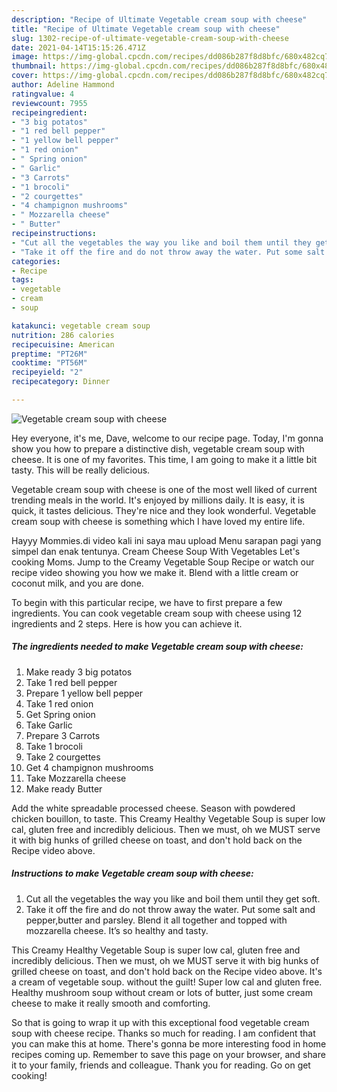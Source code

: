 ```yaml
---
description: "Recipe of Ultimate Vegetable cream soup with cheese"
title: "Recipe of Ultimate Vegetable cream soup with cheese"
slug: 1302-recipe-of-ultimate-vegetable-cream-soup-with-cheese
date: 2021-04-14T15:15:26.471Z
image: https://img-global.cpcdn.com/recipes/dd086b287f8d8bfc/680x482cq70/vegetable-cream-soup-with-cheese-recipe-main-photo.jpg
thumbnail: https://img-global.cpcdn.com/recipes/dd086b287f8d8bfc/680x482cq70/vegetable-cream-soup-with-cheese-recipe-main-photo.jpg
cover: https://img-global.cpcdn.com/recipes/dd086b287f8d8bfc/680x482cq70/vegetable-cream-soup-with-cheese-recipe-main-photo.jpg
author: Adeline Hammond
ratingvalue: 4
reviewcount: 7955
recipeingredient:
- "3 big potatos"
- "1 red bell pepper"
- "1 yellow bell pepper"
- "1 red onion"
- " Spring onion"
- " Garlic"
- "3 Carrots"
- "1 brocoli"
- "2 courgettes"
- "4 champignon mushrooms"
- " Mozzarella cheese"
- " Butter"
recipeinstructions:
- "Cut all the vegetables the way you like and boil them until they get soft."
- "Take it off the fire and do not throw away the water. Put some salt and pepper,butter and parsley. Blend it all together and topped with mozzarella cheese. It’s so healthy and tasty."
categories:
- Recipe
tags:
- vegetable
- cream
- soup

katakunci: vegetable cream soup 
nutrition: 286 calories
recipecuisine: American
preptime: "PT26M"
cooktime: "PT56M"
recipeyield: "2"
recipecategory: Dinner

---
```



![Vegetable cream soup with cheese](https://img-global.cpcdn.com/recipes/dd086b287f8d8bfc/680x482cq70/vegetable-cream-soup-with-cheese-recipe-main-photo.jpg)

Hey everyone, it's me, Dave, welcome to our recipe page. Today, I'm gonna show you how to prepare a distinctive dish, vegetable cream soup with cheese. It is one of my favorites. This time, I am going to make it a little bit tasty. This will be really delicious.

Vegetable cream soup with cheese is one of the most well liked of current trending meals in the world. It's enjoyed by millions daily. It is easy, it is quick, it tastes delicious. They're nice and they look wonderful. Vegetable cream soup with cheese is something which I have loved my entire life.

Hayyy Mommies.di video kali ini saya mau upload Menu sarapan pagi yang simpel dan enak tentunya. Cream Cheese Soup With Vegetables Let&#39;s cooking Moms. Jump to the Creamy Vegetable Soup Recipe or watch our recipe video showing you how we make it. Blend with a little cream or coconut milk, and you are done.


To begin with this particular recipe, we have to first prepare a few ingredients. You can cook vegetable cream soup with cheese using 12 ingredients and 2 steps. Here is how you can achieve it.

<!--inarticleads1-->

##### The ingredients needed to make Vegetable cream soup with cheese:

1. Make ready 3 big potatos
1. Take 1 red bell pepper
1. Prepare 1 yellow bell pepper
1. Take 1 red onion
1. Get  Spring onion
1. Take  Garlic
1. Prepare 3 Carrots
1. Take 1 brocoli
1. Take 2 courgettes
1. Get 4 champignon mushrooms
1. Take  Mozzarella cheese
1. Make ready  Butter


Add the white spreadable processed cheese. Season with powdered chicken bouillon, to taste. This Creamy Healthy Vegetable Soup is super low cal, gluten free and incredibly delicious. Then we must, oh we MUST serve it with big hunks of grilled cheese on toast, and don&#39;t hold back on the Recipe video above. 

<!--inarticleads2-->

##### Instructions to make Vegetable cream soup with cheese:

1. Cut all the vegetables the way you like and boil them until they get soft.
1. Take it off the fire and do not throw away the water. Put some salt and pepper,butter and parsley. Blend it all together and topped with mozzarella cheese. It’s so healthy and tasty.


This Creamy Healthy Vegetable Soup is super low cal, gluten free and incredibly delicious. Then we must, oh we MUST serve it with big hunks of grilled cheese on toast, and don&#39;t hold back on the Recipe video above. It&#39;s a cream of vegetable soup. without the guilt! Super low cal and gluten free. Healthy mushroom soup without cream or lots of butter, just some cream cheese to make it really smooth and comforting. 

So that is going to wrap it up with this exceptional food vegetable cream soup with cheese recipe. Thanks so much for reading. I am confident that you can make this at home. There's gonna be more interesting food in home recipes coming up. Remember to save this page on your browser, and share it to your family, friends and colleague. Thank you for reading. Go on get cooking!

